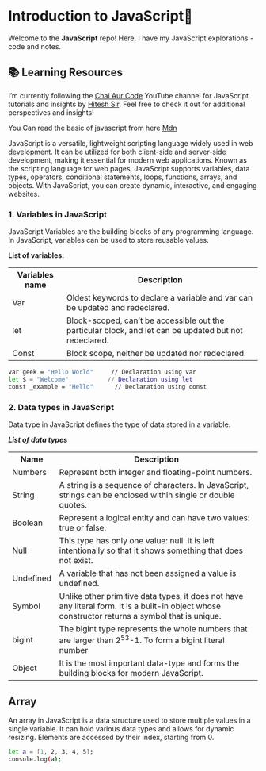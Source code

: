 # Introduction to JavaScript🚀

Welcome to the **JavaScript** repo! Here, I have my JavaScript explorations - code and notes.

## 📚 Learning Resources

I’m currently following the <a href="https://www.youtube.com/playlist?list=PLu71SKxNbfoBuX3f4EOACle2y-tRC5Q37">Chai Aur Code</a> YouTube channel for JavaScript tutorials and insights by <a href="https://github.com/hiteshchoudhary">Hitesh Sir</a>. Feel free to check it out for additional perspectives and insights!

You Can read the basic of javascript from here <a href="https://developer.mozilla.org/en-US/docs/Web/JavaScript">Mdn</a>

<p>JavaScript is a versatile, lightweight scripting language widely used in web development. It can be utilized for both client-side and server-side development, making it essential for modern web applications. Known as the scripting language for web pages, JavaScript supports variables, data types, operators, conditional statements, loops, functions, arrays, and objects. With JavaScript, you can create dynamic, interactive, and engaging websites.</p>

### 1. Variables in JavaScript

<p>JavaScript Variables are the building blocks of any programming language. In JavaScript, variables can be used to store reusable values.</p>

**List of variables:**

<table style="width:100%">
  <tr>
    <th>Variables name</th>
    <th>Description</th>
  </tr>
  <tr>
    <td>Var</td>
    <td>Oldest keywords to declare a variable and var can be updated and redeclared.</td>
  </tr>
  <tr>
    <td>let</td>
    <td>Block-scoped, can’t be accessible out the particular block, and let can be updated but not redeclared.</td>
  </tr>
  <tr>
    <td>Const</td>
    <td>Block scope, neither be updated nor redeclared.</td>
  </tr>
</table>

```bash
var geek = "Hello World"     // Declaration using var
let $ = "Welcome"           // Declaration using let
const _example = "Hello"      // Declaration using const
```

### 2. Data types in JavaScript

<p>Data type in JavaScript defines the type of data stored in a variable.</p>

**_List of data types_**

<table style="width:100%">
  <tr>
    <th>Name</th>
    <th>Description</th>
  </tr>
  <tr>
    <td>Numbers</td>
    <td>Represent both integer and floating-point numbers.</td>
  </tr>
  <tr>
    <td>String</td>
    <td>A string is a sequence of characters. In JavaScript, strings can be enclosed within single or double quotes.</td>
  </tr>
  <tr>
    <td>Boolean</td>
    <td>Represent a logical entity and can have two values: true or false.</td>
  </tr>
  <tr>
    <td>Null</td>
    <td>This type has only one value: null. It is left intentionally so that it shows something that does not exist.</td>
  </tr>
  <tr>
    <td>Undefined</td>
    <td>A variable that has not been assigned a value is undefined.</td>
  </tr>
  <tr>
    <td>Symbol</td>
    <td>Unlike other primitive data types, it does not have any literal form. It is a built-in object whose constructor returns a symbol that is unique.</td>
  </tr>
  <tr>
    <td>bigint</td>
    <td>The bigint type represents the whole numbers that are larger than 2<sup>53</sup>-1. To form a bigint literal number</td>
  </tr>
  <tr>
    <td>Object</td>
    <td>It is the most important data-type and forms the building blocks for modern JavaScript.</td>
  </tr>
</table>

## Array

An array in JavaScript is a data structure used to store multiple values in a single variable. It can hold various data types and allows for dynamic resizing. Elements are accessed by their index, starting from 0.

```bash
let a = [1, 2, 3, 4, 5];
console.log(a);
```

